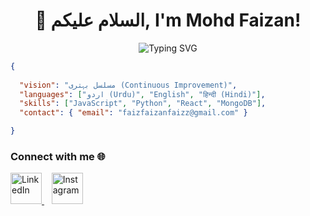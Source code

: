 <h1 align="center">👋 السلام علیکم, I'm Mohd Faizan!</h1>

<p align="center">
  <img src="https://readme-typing-svg.herokuapp.com?font=Poppins&size=28&pause=1000&color=0077B5&center=true&vCenter=true&width=600&lines=🔥+MERN+Stack+Developer;🚀+Full+Stack+Developer;⚛️+React.js+Developer;💻+Software+Engineer" alt="Typing SVG" />
</p>



```json
{
                                                                          
  "vision": "مسلسل بہتری (Continuous Improvement)",
  "languages": ["اردو (Urdu)", "English", "हिन्दी (Hindi)"],
  "skills": ["JavaScript", "Python", "React", "MongoDB"],
  "contact": { "email": "faizfaizanfaizz@gmail.com" }

}
```




### **Connect with me** 🌐



<p>
  <a href="https://www.linkedin.com/in/mohd-faizan-a806a828a/" target="_blank">
    <img src="https://cdn.jsdelivr.net/gh/devicons/devicon/icons/linkedin/linkedin-original.svg" alt="LinkedIn" width="50" height="50"/>
  </a>
  &nbsp;&nbsp;
  <a href="https://www.instagram.com/faixn.1/" target="_blank">
    <img src="https://cdn.jsdelivr.net/gh/devicons/devicon/icons/instagram/instagram-original.svg" alt="Instagram" width="50" height="50"/>
  </a>
</p>





